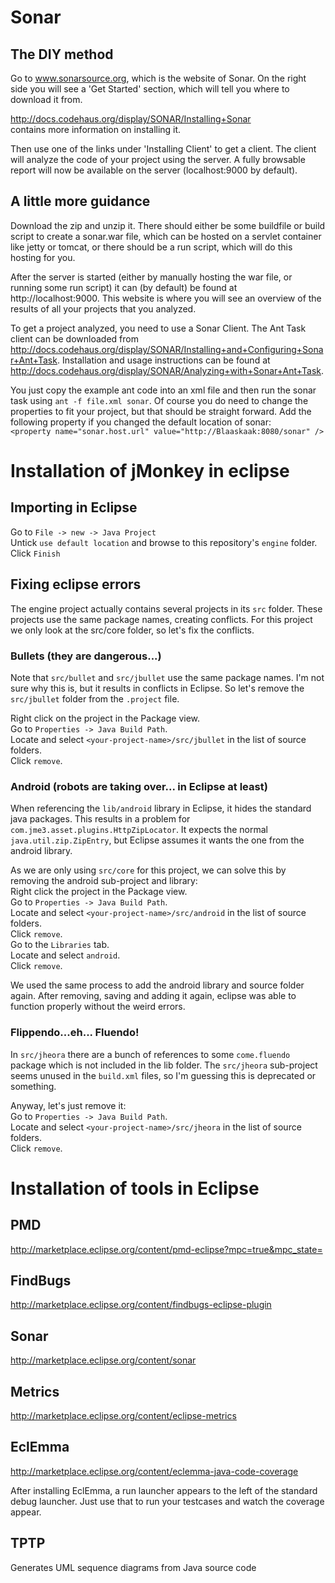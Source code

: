 # Sonar
## The DIY method
Go to www.sonarsource.org, which is the website of Sonar.
On the right side you will see a 'Get Started' section,
which will tell you where to download it from.

http://docs.codehaus.org/display/SONAR/Installing+Sonar    
contains more information on installing it.

Then use one of the links under 'Installing Client' to get a client.
The client will analyze the code of your project using the server.
A fully browsable report will now be available on the server (localhost:9000 by default).

## A little more guidance
Download the zip and unzip it.
There should either be some buildfile or build script to create a sonar.war file, which 
can be hosted on a servlet container like jetty or tomcat, or there should be a run script,
which will do this hosting for you.

After the server is started (either by manually hosting the war file, or running some run script)
it can (by default) be found at http://localhost:9000.
This website is where you will see an overview of the results of all your projects that you analyzed.

To get a project analyzed, you need to use a Sonar Client.
The Ant Task client can be downloaded from http://docs.codehaus.org/display/SONAR/Installing+and+Configuring+Sonar+Ant+Task.
Installation and usage instructions can be found at http://docs.codehaus.org/display/SONAR/Analyzing+with+Sonar+Ant+Task.

You just copy the example ant code into an xml file and then run the sonar task using `ant -f file.xml sonar`.
Of course you do need to change the properties to fit your project, but that should be straight forward.
Add the following property if you changed the default location of sonar:    
`<property name="sonar.host.url" value="http://Blaaskaak:8080/sonar" />`



# Installation of jMonkey in eclipse
## Importing in Eclipse
Go to `File -> new -> Java Project`    
Untick `use default location` and browse to this repository's `engine` folder.    
Click `Finish`

## Fixing eclipse errors
The engine project actually contains several projects in its `src` folder.
These projects use the same package names, creating conflicts.
For this project we only look at the src/core folder, so let's fix the conflicts.

### Bullets (they are dangerous...)
Note that `src/bullet` and `src/jbullet` use the same package names.
I'm not sure why this is, but it results in conflicts in Eclipse.
So let's remove the `src/jbullet` folder from the `.project` file.

Right click on the project in the Package view.    
Go to `Properties -> Java Build Path`.    
Locate and select `<your-project-name>/src/jbullet` in the list of source folders.    
Click `remove`.   

### Android (robots are taking over... in Eclipse at least)
When referencing the `lib/android` library in Eclipse,
it hides the standard java packages.
This results in a problem for `com.jme3.asset.plugins.HttpZipLocator`.
It expects the normal `java.util.zip.ZipEntry`, 
but Eclipse assumes it wants the one from the android library.

As we are only using `src/core` for this project, we can solve this by removing the android sub-project and library:    
Right click the project in the Package view.    
Go to `Properties -> Java Build Path`.    
Locate and select `<your-project-name>/src/android` in the list of source folders.    
Click `remove`.    
Go to the `Libraries` tab.    
Locate and select `android`.    
Click `remove`.

We used the same process to add the android library and source folder again.
After removing, saving and adding it again, eclipse was able to function properly without the weird errors.

### Flippendo...eh... Fluendo!
In `src/jheora` there are a bunch of references to some `come.fluendo` package which is not included in the lib folder.
The `src/jheora` sub-project seems unused in the `build.xml` files, so I'm guessing this is deprecated or something.

Anyway, let's just remove it:    
Go to `Properties -> Java Build Path`.    
Locate and select `<your-project-name>/src/jheora` in the list of source folders.    
Click `remove`.    

# Installation of tools in Eclipse
## PMD
http://marketplace.eclipse.org/content/pmd-eclipse?mpc=true&mpc_state=
## FindBugs
http://marketplace.eclipse.org/content/findbugs-eclipse-plugin
## Sonar
http://marketplace.eclipse.org/content/sonar
## Metrics
http://marketplace.eclipse.org/content/eclipse-metrics
## EclEmma
http://marketplace.eclipse.org/content/eclemma-java-code-coverage

After installing EclEmma, a run launcher appears to the left of the standard debug launcher.
Just use that to run your testcases and watch the coverage appear.
## TPTP
Generates UML sequence diagrams from Java source code
